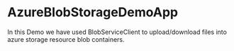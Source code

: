 # AzureBlobStorageDemoApp

In this Demo we have used BlobServiceClient to upload/download files into azure storage resource blob containers. 
